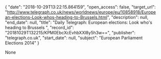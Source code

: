 {
  "date": "2018-10-29T13:22:15.864159", 
  "open_access": false, 
  "target_url": "http://www.telegraph.co.uk/news/worldnews/europe/eu/10858918/European-elections-Look-whos-heading-to-Brussels.html", 
  "description": null, 
  "end_date": null, 
  "title": "Daily Telegraph: European elections: Look who's heading to Brussels ", 
  "record_id": "20181029T132215/KPM0EbcXcEvhbXXl8y5h3w==", 
  "publisher": "telegraph.co.uk", 
  "start_date": null, 
  "subject": "European Parliament Elections 2014"
}

None